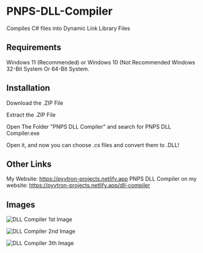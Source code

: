 # PNPS-DLL-Compiler
Compiles C# files into Dynamic Link Library Files

## Requirements

Windows 11 (Recommended) or Windows 10 (Not Recommended
Windows 32-Bit System Or 64-Bit System.

## Installation

Download the .ZIP File

Extract the .ZIP File

Open The Folder "PNPS DLL Compiler" and search for PNPS DLL Compiler.exe

Open it, and now you can choose .cs files and convert them to .DLL!

## Other Links

My Website: https://pyvtron-projects.netlify.app
PNPS DLL Compiler on my website: https://pyvtron-projects.netlify.app/dll-compiler


## Images

![DLL Compiler 1st Image](https://i.ibb.co/Gv811nwT/PNPSDLLCompiler-Leak.png)

![DLL Compiler 2nd Image](https://i.ibb.co/CRBwg1f/PNPSDLLCompiler-Leak-2.png)

![DLL Compiler 3th Image](https://i.ibb.co/tTCXXPZH/PNPSDLLCompiler-Leak-3.png)


